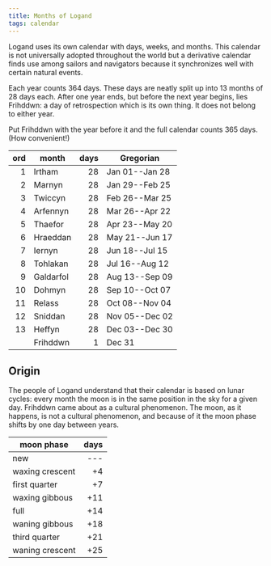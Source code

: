 ```yaml
---
title: Months of Logand
tags: calendar
---
```


Logand uses its own calendar with days, weeks, and months.
This calendar is not universally adopted throughout the world
but a derivative calendar finds use among sailors and navigators
because it synchronizes well with certain natural events.

Each year counts 364 days.
These days are neatly split up into 13 months of 28 days each.
After one year ends,
but before the next year begins,
lies Frihddwn:
a day of retrospection which is its own thing.
It does not belong to either year.

Put Frihddwn with the year before it
and the full calendar counts 365 days.
(How convenient!)

| ord | month     | days | Gregorian      |
| --: | --------- | ---: | -------------- |
|   1 | Irtham    |   28 | Jan 01--Jan 28 |
|   2 | Marnyn    |   28 | Jan 29--Feb 25 |
|   3 | Twiccyn   |   28 | Feb 26--Mar 25 |
|   4 | Arfennyn  |   28 | Mar 26--Apr 22 |
|   5 | Thaefor   |   28 | Apr 23--May 20 |
|   6 | Hraeddan  |   28 | May 21--Jun 17 |
|   7 | Iernyn    |   28 | Jun 18--Jul 15 |
|   8 | Tohlakan  |   28 | Jul 16--Aug 12 |
|   9 | Galdarfol |   28 | Aug 13--Sep 09 |
|  10 | Dohmyn    |   28 | Sep 10--Oct 07 |
|  11 | Relass    |   28 | Oct 08--Nov 04 |
|  12 | Sniddan   |   28 | Nov 05--Dec 02 |
|  13 | Heffyn    |   28 | Dec 03--Dec 30 |
|     | Frihddwn  |    1 | Dec 31         |

## Origin

The people of Logand understand that their calendar is based on lunar cycles:
every month the moon is in the same position in the sky for a given day.
Frihddwn came about as a cultural phenomenon.
The moon, as it happens, is not a cultural phenomenon,
and because of it the moon phase shifts by one day between years.

| moon phase      | days |
| --------------- | ---: |
| new             |  --- |
| waxing crescent |   +4 |
| first quarter   |   +7 |
| waxing gibbous  |  +11 |
| full            |  +14 |
| waning gibbous  |  +18 |
| third quarter   |  +21 |
| waning crescent |  +25 |

